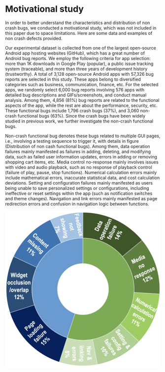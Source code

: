 # Motivational study

In order to better understand the characteristics and distribution of non crash bugs, we conducted a motivational study, which was not included in this paper due to space limitations. Here are some data and examples of non crash defects provided.


Our experimental dataset is collected from one of the largest open-source Android app hosting websites (GitHub), which has a great number of Android bug reports. We employ the following criteria for app selection: more than 1K downloads in Google Play (popular), a public issue tracking system (traceable), and more than three years of development history (trustworthy). A total of 3,128 open-source Android apps with 57,326 bug reports are selected in this study. These apps belong to diversified categories such as business, communication, finance, etc. For the selected apps, we randomly select 6,000 bug reports involving 576 apps with detailed bug descriptions and GIFs/screenshots, and conduct manual analysis. Among them, 4,856 (81%) bug reports are related to the functional aspects of the app, while the rest are about the performance, security, etc. These functional bugs include 1,796 crash bugs (37%), and 3,060 non-crash functional bugs (63%). Since the crash bugs have been widely studied in previous work, we further investigate the non-crash functional bugs.

Non-crash functional bug denotes these bugs related to multiple GUI pages, i.e., involving a testing sequence to trigger it, with details in figure (Distribution of non cash functional bugs).  Among them, data operation failures mainly manifested as failures in adding, deleting, and modifying data, such as failed user information updates, errors in adding or removing shopping cart items, etc. Media control no-response mainly involves issues with video and audio playback, such as no response of playback control (failure of play, pause, stop functions). Numerical calculation errors mainly include mathematical errors, inaccurate statistical data, and cost calculation deviations. Setting and configuration failures mainly manifested as users being unable to save personalized settings or configurations, including ineffective or reset settings within the app (such as notification switches and theme changes). Navigation and link errors mainly manifested as page redirection errors and confusion in navigation logic between functions.

![Non-crash functional bug](https://github.com/testtest2024-art/Trident/blob/main/Motivational%20study/Distribution%20of%20non%20cash%20functional%20bugs.jpg)
